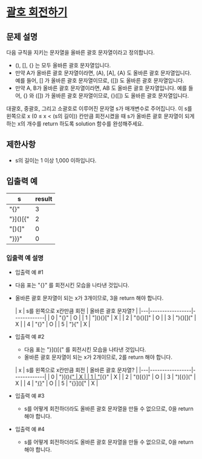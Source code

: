 # [괄호 회전하기](https://school.programmers.co.kr/learn/courses/30/lessons/76502)

## 문제 설명

다음 규칙을 지키는 문자열을 올바른 괄호 문자열이라고 정의합니다.

* (), [], {} 는 모두 올바른 괄호 문자열입니다.
* 만약 A가 올바른 괄호 문자열이라면, (A), [A], {A} 도 올바른 괄호 문자열입니다. 예를 들어, [] 가 올바른 괄호 문자열이므로, ([]) 도 올바른 괄호 문자열입니다.
* 만약 A, B가 올바른 괄호 문자열이라면, AB 도 올바른 괄호 문자열입니다. 예를 들어, {} 와 ([]) 가 올바른 괄호 문자열이므로, {}([]) 도 올바른 괄호 문자열입니다.

대괄호, 중괄호, 그리고 소괄호로 이루어진 문자열 s가 매개변수로 주어집니다. 이 s를 왼쪽으로 x (0 ≤ x < (s의 길이)) 칸만큼 회전시켰을 때 s가 올바른 괄호 문자열이 되게 하는 x의 개수를 return
하도록 solution 함수를 완성해주세요.

## 제한사항

* s의 길이는 1 이상 1,000 이하입니다.

## 입출력 예

| s        | result |
|----------|--------|
| "[](){}" | 3      |
| "}]()[{" | 2      |
| "[)(]"   | 0      |
| "}}}"    | 0      |

### 입출력 예 설명

* 입출력 예 #1
* 다음 표는 "[](){}" 를 회전시킨 모습을 나타낸 것입니다.
* 올바른 괄호 문자열이 되는 x가 3개이므로, 3을 return 해야 합니다.

  | x | s를 왼쪽으로 x칸만큼 회전 | 올바른 괄호 문자열? |
      |---|-----------------|-------------|
  | 0 | "[](){}"        | O           |
  | 1 | "](){}["        | X           |
  | 2 | "(){}[]"        | O           |
  | 3 | "){}[]("        | X           |
  | 4 | "{}[]()"        | O           |
  | 5 | "}[](){"        | X           |

* 입출력 예 #2
    * 다음 표는 "}]()[{" 를 회전시킨 모습을 나타낸 것입니다.
    * 올바른 괄호 문자열이 되는 x가 2개이므로, 2를 return 해야 합니다.

  | x | s를 왼쪽으로 x칸만큼 회전 | 올바른 괄호 문자열? |
      |---|-----------------|-------------|
  | 0 | "}]()[{"        | X           |
  | 1 | "]()[{}"        | X           |
  | 2 | "()[{}]"        | O           |
  | 3 | ")[{}]("        | X           |
  | 4 | "[{}]()"        | O           |
  | 5 | "{}]()["        | X           |


* 입출력 예 #3
    * s를 어떻게 회전하더라도 올바른 괄호 문자열을 만들 수 없으므로, 0을 return 해야 합니다.


* 입출력 예 #4
    * s를 어떻게 회전하더라도 올바른 괄호 문자열을 만들 수 없으므로, 0을 return 해야 합니다.
